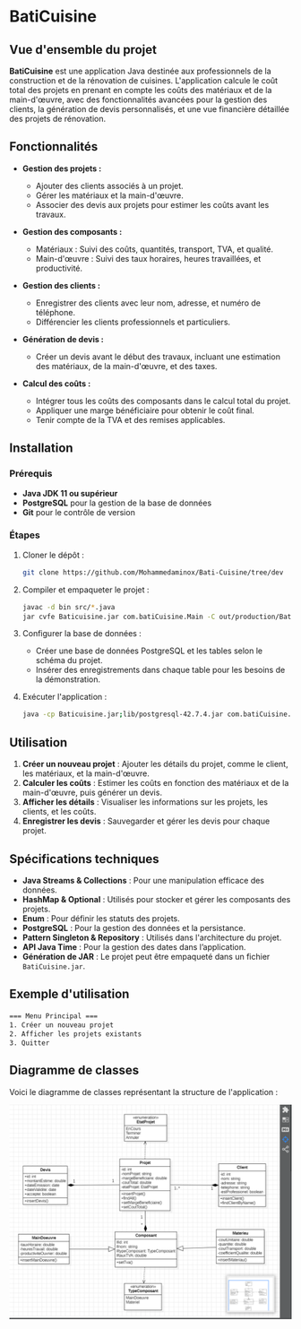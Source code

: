 # BatiCuisine

## Vue d'ensemble du projet
**BatiCuisine** est une application Java destinée aux professionnels de la construction et de la rénovation de cuisines. L'application calcule le coût total des projets en prenant en compte les coûts des matériaux et de la main-d'œuvre, avec des fonctionnalités avancées pour la gestion des clients, la génération de devis personnalisés, et une vue financière détaillée des projets de rénovation.

## Fonctionnalités
- **Gestion des projets :**
    - Ajouter des clients associés à un projet.
    - Gérer les matériaux et la main-d'œuvre.
    - Associer des devis aux projets pour estimer les coûts avant les travaux.

- **Gestion des composants :**
    - Matériaux : Suivi des coûts, quantités, transport, TVA, et qualité.
    - Main-d'œuvre : Suivi des taux horaires, heures travaillées, et productivité.

- **Gestion des clients :**
    - Enregistrer des clients avec leur nom, adresse, et numéro de téléphone.
    - Différencier les clients professionnels et particuliers.

- **Génération de devis :**
    - Créer un devis avant le début des travaux, incluant une estimation des matériaux, de la main-d'œuvre, et des taxes.


- **Calcul des coûts :**
    - Intégrer tous les coûts des composants dans le calcul total du projet.
    - Appliquer une marge bénéficiaire pour obtenir le coût final.
    - Tenir compte de la TVA et des remises applicables.


## Installation

### Prérequis
- **Java JDK 11 ou supérieur**
- **PostgreSQL** pour la gestion de la base de données
- **Git** pour le contrôle de version

### Étapes
1. Cloner le dépôt :
   ```bash
   git clone https://github.com/Mohammedaminox/Bati-Cuisine/tree/dev
   ```
2. Compiler et empaqueter le projet :
   ```bash
   javac -d bin src/*.java
   jar cvfe Baticuisine.jar com.batiCuisine.Main -C out/production/Bati-Cuisine .
   ```
3. Configurer la base de données :
    - Créer une base de données PostgreSQL et les tables selon le schéma du projet.
    - Insérer des enregistrements dans chaque table pour les besoins de la démonstration.

4. Exécuter l'application :
   ```bash
   java -cp Baticuisine.jar;lib/postgresql-42.7.4.jar com.batiCuisine.Main
   ```

## Utilisation

1. **Créer un nouveau projet** : Ajouter les détails du projet, comme le client, les matériaux, et la main-d'œuvre.
2. **Calculer les coûts** : Estimer les coûts en fonction des matériaux et de la main-d'œuvre, puis générer un devis.
3. **Afficher les détails** : Visualiser les informations sur les projets, les clients, et les coûts.
4. **Enregistrer les devis** : Sauvegarder et gérer les devis pour chaque projet.

## Spécifications techniques
- **Java Streams & Collections** : Pour une manipulation efficace des données.
- **HashMap & Optional** : Utilisés pour stocker et gérer les composants des projets.
- **Enum** : Pour définir les statuts des projets.
- **PostgreSQL** : Pour la gestion des données et la persistance.
- **Pattern Singleton & Repository** : Utilisés dans l'architecture du projet.
- **API Java Time** : Pour la gestion des dates dans l’application.
- **Génération de JAR** : Le projet peut être empaqueté dans un fichier `BatiCuisine.jar`.

## Exemple d'utilisation

```
=== Menu Principal ===
1. Créer un nouveau projet
2. Afficher les projets existants
3. Quitter
```

## Diagramme de classes


Voici le diagramme de classes représentant la structure de l'application :

![Diagramme de classes](UML/umlsc.png)



